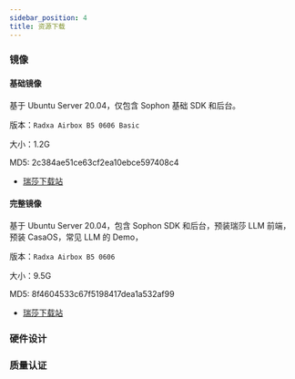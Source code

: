 ```yaml
---
sidebar_position: 4
title: 资源下载
---
```


### 镜像

#### 基础镜像

基于 Ubuntu Server 20.04，仅包含 Sophon 基础 SDK 和后台。

版本：`Radxa Airbox B5 0606 Basic`

大小：1.2G

MD5: 2c384ae51ce63cf2ea10ebce597408c4

- [瑞莎下载站](https://dl.radxa.com/sg2300x/images/sdcard-radxa-airbox-b5-20240606-basic.img)

#### 完整镜像

基于 Ubuntu Server 20.04，包含 Sophon SDK 和后台，预装瑞莎 LLM 前端，预装 CasaOS，常见 LLM 的 Demo，

版本：`Radxa Airbox B5 0606`

大小：9.5G

MD5: 8f4604533c67f5198417dea1a532af99

- [瑞莎下载站](https://dl.radxa.com/sg2300x/images/sdcard-radxa-airbox-b5-20240606.img)

### 硬件设计

### 质量认证
